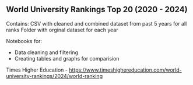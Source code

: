 ## World University Rankings Top 20 (2020 - 2024)

Contains:
CSV with cleaned and combined dataset from past 5 years for all ranks
Folder with orginal dataset for each year

Notebooks for: 
- Data cleaning and filtering
- Creating tables and graphs for comparision

Times Higher Education - https://www.timeshighereducation.com/world-university-rankings/2024/world-ranking

